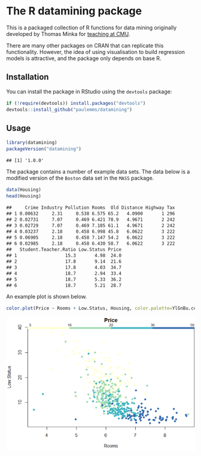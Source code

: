 The R datamining package
================

This is a packaged collection of R functions for data mining originally
developed by Thomas Minka for [teaching at
CMU](http://alumni.media.mit.edu/~tpminka/courses/36-350/).

There are many other packages on CRAN that can replicate this
functionality. However, the idea of using visualisation to build
regression models is attractive, and the package only depends on base R.

## Installation

You can install the package in RStudio using the `devtools` package:

``` r
if (!require(devtools)) install.packages("devtools")
devtools::install_github("paulemms/datamining")
```

## Usage

``` r
library(datamining)
packageVersion("datamining")
```

    ## [1] '1.0.0'

The package contains a number of example data sets. The data below is a
modified version of the `Boston` data set in the `MASS` package.

``` r
data(Housing)
head(Housing)
```

    ##     Crime Industry Pollution Rooms  Old Distance Highway Tax
    ## 1 0.00632     2.31     0.538 6.575 65.2   4.0900       1 296
    ## 2 0.02731     7.07     0.469 6.421 78.9   4.9671       2 242
    ## 3 0.02729     7.07     0.469 7.185 61.1   4.9671       2 242
    ## 4 0.03237     2.18     0.458 6.998 45.8   6.0622       3 222
    ## 5 0.06905     2.18     0.458 7.147 54.2   6.0622       3 222
    ## 6 0.02985     2.18     0.458 6.430 58.7   6.0622       3 222
    ##   Student.Teacher.Ratio Low.Status Price
    ## 1                  15.3       4.98  24.0
    ## 2                  17.8       9.14  21.6
    ## 3                  17.8       4.03  34.7
    ## 4                  18.7       2.94  33.4
    ## 5                  18.7       5.33  36.2
    ## 6                  18.7       5.21  28.7

An example plot is shown below.

``` r
color.plot(Price ~ Rooms + Low.Status, Housing, color.palette=YlGnBu.colors)
```

![](README_files/figure-gfm/color_plot-1.png)<!-- -->
